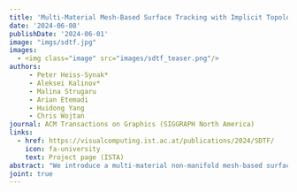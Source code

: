 ```yaml
---
title: 'Multi-Material Mesh-Based Surface Tracking with Implicit Topology Changes'
date: '2024-06-08'
publishDate: '2024-06-01'
image: "imgs/sdtf.jpg"
images:
  - <img class="image" src="images/sdtf_teaser.png"/>
authors:
     - Peter Heiss-Synak*  
     - Aleksei Kalinov* 
     - Malina Strugaru 
     - Arian Etemadi 
     - Huidong Yang
     - Chris Wojtan
journal: ACM Transactions on Graphics (SIGGRAPH North America) 
links:
  - href: https://visualcomputing.ist.ac.at/publications/2024/SDTF/
    icon: fa-university
    text: Project page (ISTA)
abstract: "We introduce a multi-material non-manifold mesh-based surface tracking algorithm that converts self-intersections into topological changes. Our algorithm generalizes prior work on manifold surface tracking with topological changes: it preserves surface features like mesh-based methods, and it robustly handles topological changes like level set methods. Our method also offers improved efficiency and robustness over the state of the art. We demonstrate the effectiveness of the approach on a range of examples, including complex soap film simulations with thousands of interacting bubbles, and boolean unions of non-manifold meshes consisting of millions of triangles."
joint: true
---
```

